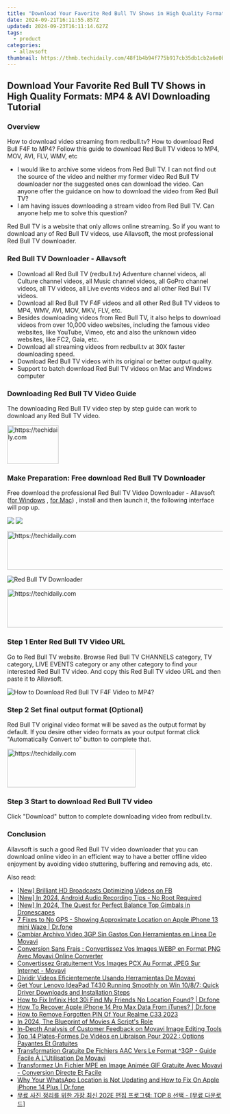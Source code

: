 ```yaml
---
title: "Download Your Favorite Red Bull TV Shows in High Quality Formats: MP4 & AVI Downloading Tutorial"
date: 2024-09-21T16:11:55.857Z
updated: 2024-09-23T16:11:14.627Z
tags:
  - product
categories:
  - allavsoft
thumbnail: https://thmb.techidaily.com/48f1b4b94f775b917cb35db1cb2a6e0b4e7bb5a94596326658045bbf739cd9ff.jpg
---
```


## Download Your Favorite Red Bull TV Shows in High Quality Formats: MP4 & AVI Downloading Tutorial

### Overview

How to download video streaming from redbull.tv? How to download Red Bull F4F to MP4? Follow this guide to download Red Bull TV videos to MP4, MOV, AVI, FLV, WMV, etc

* I would like to archive some videos from Red Bull TV. I can not find out the source of the video and neither my former video Red Bull TV downloader nor the suggested ones can download the video. Can anyone offer the guidance on how to download the video from Red Bull TV?
* I am having issues downloading a stream video from Red Bull TV. Can anyone help me to solve this question?

Red Bull TV is a website that only allows online streaming. So if you want to download any of Red Bull TV videos, use Allavsoft, the most professional Red Bull TV downloader.

### Red Bull TV Downloader - Allavsoft

* Download all Red Bull TV (redbull.tv) Adventure channel videos, all Culture channel videos, all Music channel videos, all GoPro channel videos, all TV videos, all Live events videos and all other Red Bull TV videos.
* Download all Red Bull TV F4F videos and all other Red Bull TV videos to MP4, WMV, AVI, MOV, MKV, FLV, etc.
* Besides downloading videos from Red Bull TV, it also helps to download videos from over 10,000 video websites, including the famous video websites, like YouTube, Vimeo, etc and also the unknown video websites, like FC2, Gaia, etc.
* Download all streaming videos from redbull.tv at 30X faster downloading speed.
* Download Red Bull TV videos with its original or better output quality.
* Support to batch download Red Bull TV videos on Mac and Windows computer

### Downloading Red Bull TV Video Guide

The downloading Red Bull TV video step by step guide can work to download any Red Bull TV video.

<!-- affiliate ads begin -->
<a href="https://aligracehair.sjv.io/c/5597632/2135364/19272" target="_top" id="2135364">
  <img src="//a.impactradius-go.com/display-ad/19272-2135364" border="0" alt="https://techidaily.com" width="120" height="90"/>
</a>
<img height="0" width="0" src="https://aligracehair.sjv.io/i/5597632/2135364/19272" style="position:absolute;visibility:hidden;" border="0" />
<!-- affiliate ads end -->

### Make Preparation: Free download Red Bull TV Downloader

Free download the professional Red Bull TV Video Downloader - Allavsoft ([for Windows](https://tools.techidaily.com/allavsoft/products/) , [for Mac](https://tools.techidaily.com/allavsoft/products/)) , install and then launch it, the following interface will pop up.

[![](https://www.allavsoft.com/how-to/../images/how-to/free-download-win.jpg)](https://tools.techidaily.com/allavsoft/products/) [![](https://www.allavsoft.com/how-to/../images/how-to/free-download-mac.jpg)](https://tools.techidaily.com/allavsoft/products/)

<!-- affiliate ads begin -->
<a href="https://aligracehair.sjv.io/c/5597632/1868575/19272" target="_top" id="1868575">
  <img src="//a.impactradius-go.com/display-ad/19272-1868575" border="0" alt="https://techidaily.com" width="728" height="90"/>
</a>
<img height="0" width="0" src="https://aligracehair.sjv.io/i/5597632/1868575/19272" style="position:absolute;visibility:hidden;" border="0" />
<!-- affiliate ads end -->

![Red Bull TV Downloader](https://www.allavsoft.com/how-to/../images/allavsoft/screen-shot-600.jpg)

<!-- affiliate ads begin -->
<a href="https://unicoeye.pxf.io/c/5597632/2134234/18498" target="_top" id="2134234">
  <img src="//a.impactradius-go.com/display-ad/18498-2134234" border="0" alt="https://techidaily.com" width="728" height="90"/>
</a>
<img height="0" width="0" src="https://unicoeye.pxf.io/i/5597632/2134234/18498" style="position:absolute;visibility:hidden;" border="0" />
<!-- affiliate ads end -->

### Step 1 Enter Red Bull TV Video URL

Go to Red Bull TV website. Browse Red Bull TV CHANNELS category, TV category, LIVE EVENTS category or any other category to find your interested Red Bull TV video. And copy this Red Bull TV video URL and then paste it to Allavsoft.

![How to Download Red Bull TV F4F Video to MP4?](https://www.allavsoft.com/how-to/../images/how-to/download-rtmp-video/download-rtmp-video.jpg)

### Step 2 Set final output format (Optional)

Red Bull TV original video format will be saved as the output format by default. If you desire other video formats as your output format click "Automatically Convert to" button to complete that.

<!-- affiliate ads begin -->
<a href="https://malaysia-healthcare-travel-council.pxf.io/c/5597632/1557746/17382" target="_top" id="1557746">
  <img src="//a.impactradius-go.com/display-ad/17382-1557746" border="0" alt="https://techidaily.com" width="300" height="90"/>
</a>
<img height="0" width="0" src="https://malaysia-healthcare-travel-council.pxf.io/i/5597632/1557746/17382" style="position:absolute;visibility:hidden;" border="0" />
<!-- affiliate ads end -->

### Step 3 Start to download Red Bull TV video

Click "Download" button to complete downloading video from redbull.tv.

### Conclusion

Allavsoft is such a good Red Bull TV video downloader that you can download online video in an efficient way to have a better offline video enjoyment by avoiding video stuttering, buffering and removing ads, etc.

<ins class="adsbygoogle"
     style="display:block"
     data-ad-format="autorelaxed"
     data-ad-client="ca-pub-7571918770474297"
     data-ad-slot="1223367746"></ins>

<ins class="adsbygoogle"
     style="display:block"
     data-ad-client="ca-pub-7571918770474297"
     data-ad-slot="8358498916"
     data-ad-format="auto"
     data-full-width-responsive="true"></ins>

<span class="atpl-alsoreadstyle">Also read:</span>
<div><ul>
<li><a href="https://facebook-videos.techidaily.com/new-brilliant-hd-broadcasts-optimizing-videos-on-fb/"><u>[New] Brilliant HD Broadcasts Optimizing Videos on FB</u></a></li>
<li><a href="https://desktop-recording.techidaily.com/new-in-2024-android-audio-recording-tips-no-root-required/"><u>[New] In 2024, Android Audio Recording Tips - No Root Required</u></a></li>
<li><a href="https://fox-http.techidaily.com/new-in-2024-the-quest-for-perfect-balance-top-gimbals-in-dronescapes/"><u>[New] In 2024, The Quest for Perfect Balance Top Gimbals in Dronescapes</u></a></li>
<li><a href="https://iphone-location.techidaily.com/7-fixes-to-no-gps-showing-approximate-location-on-apple-iphone-13-mini-waze-drfone-by-drfone-virtual-ios/"><u>7 Fixes to No GPS - Showing Approximate Location on Apple iPhone 13 mini Waze | Dr.fone</u></a></li>
<li><a href="https://discover-forum.techidaily.com/cambiar-archivo-video-3gp-sin-gastos-con-herramientas-en-linea-de-movavi/"><u>Cambiar Archivo Video 3GP Sin Gastos Con Herramientas en Línea De Movavi</u></a></li>
<li><a href="https://discover-forum.techidaily.com/conversion-sans-frais-convertissez-vos-images-webp-en-format-png-avec-movavi-online-converter/"><u>Conversion Sans Frais : Convertissez Vos Images WEBP en Format PNG Avec Movavi Online Converter</u></a></li>
<li><a href="https://discover-forum.techidaily.com/convertissez-gratuitement-vos-images-pcx-au-format-jpeg-sur-internet-movavi/"><u>Convertissez Gratuitement Vos Images PCX Au Format JPEG Sur Internet - Movavi</u></a></li>
<li><a href="https://discover-forum.techidaily.com/dividir-videos-eficientemente-usando-herramientas-de-movavi/"><u>Dividir Videos Eficientemente Usando Herramientas De Movavi</u></a></li>
<li><a href="https://win-amazing.techidaily.com/get-your-lenovo-ideapad-t430-running-smoothly-on-win-1087-quick-driver-downloads-and-installation-steps/"><u>Get Your Lenovo IdeaPad T430 Running Smoothly on Win 10/8/7: Quick Driver Downloads and Installation Steps</u></a></li>
<li><a href="https://fake-location.techidaily.com/how-to-fix-infinix-hot-30i-find-my-friends-no-location-found-drfone-by-drfone-virtual-android/"><u>How to Fix Infinix Hot 30i Find My Friends No Location Found? | Dr.fone</u></a></li>
<li><a href="https://techidaily.com/how-to-recover-apple-iphone-14-pro-max-data-from-itunes-drfone-by-drfone-ios-data-recovery-ios-data-recovery/"><u>How To Recover Apple iPhone 14 Pro Max Data From iTunes? | Dr.fone</u></a></li>
<li><a href="https://easy-unlock-android.techidaily.com/how-to-remove-forgotten-pin-of-your-realme-c33-2023-by-drfone-android/"><u>How to Remove Forgotten PIN Of Your Realme C33 2023</u></a></li>
<li><a href="https://some-approaches.techidaily.com/in-2024-the-blueprint-of-movies-a-scripts-role/"><u>In 2024, The Blueprint of Movies A Script's Role</u></a></li>
<li><a href="https://discover-forum.techidaily.com/in-depth-analysis-of-customer-feedback-on-movavi-image-editing-tools/"><u>In-Depth Analysis of Customer Feedback on Movavi Image Editing Tools</u></a></li>
<li><a href="https://discover-forum.techidaily.com/top-14-plates-formes-de-videos-en-libraison-pour-2022-options-payantes-et-gratuites/"><u>Top 14 Plates-Formes De Vidéos en Libraison Pour 2022 : Options Payantes Et Gratuites</u></a></li>
<li><a href="https://discover-forum.techidaily.com/transformation-gratuite-de-fichiers-aac-vers-le-format-3gp-guide-facile-a-lutilisation-de-movavi/"><u>Transformation Gratuite De Fichiers AAC Vers Le Format ^3GP - Guide Facile À L'Utilisation De Movavi</u></a></li>
<li><a href="https://discover-forum.techidaily.com/transformez-un-fichier-mpe-en-image-animee-gif-gratuite-avec-movavi-conversion-directe-et-facile/"><u>Transformez Un Fichier MPE en Image Animée GIF Gratuite Avec Movavi - Conversion Directe Et Facile</u></a></li>
<li><a href="https://location-social.techidaily.com/why-your-whatsapp-location-is-not-updating-and-how-to-fix-on-apple-iphone-14-plus-drfone-by-drfone-virtual-ios/"><u>Why Your WhatsApp Location is Not Updating and How to Fix On Apple iPhone 14 Plus | Dr.fone</u></a></li>
<li><a href="https://discover-forum.techidaily.com/202e-top-8/"><u>무료 사진 정리를 위한 가장 최신 202E 편집 프로그램: TOP 8 선택 - [무료 다운로드]</u></a></li>
</ul></div>

